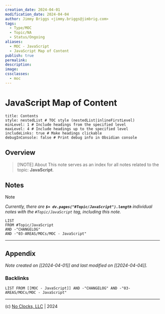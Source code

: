 ```yaml
---
creation_date: 2024-04-01
modification_date: 2024-04-04
author: Jimmy Briggs <jimmy.briggs@jimbrig.com>
tags:
  - Type/MOC
  - Topic/NA
  - Status/Ongoing
aliases:
  - MOC - JavaScript
  - JavaScript Map of Content
publish: true
permalink:
description:
image:
cssclasses:
  - moc
---
```


# JavaScript Map of Content

```table-of-contents
title: Contents 
style: nestedList # TOC style (nestedList|inlineFirstLevel)
minLevel: 1 # Include headings from the specified level
maxLevel: 4 # Include headings up to the specified level
includeLinks: true # Make headings clickable
debugInConsole: false # Print debug info in Obsidian console
```

## Overview

> [!NOTE] About
> This note serves as an index for all notes related to the topic: **JavaScript**.

## Notes

> [!NOTE]
> *Currently, there are **`$= dv.pages("#Topic/JavaScript").length`**  individual notes with the `#Topic/JavaScript` tag, including this note.*

```dataview
LIST
FROM #Topic/JavaScript
AND -"CHANGELOG"
AND -"03-AREAS/MOCs/MOC - JavaScript"
```

***

## Appendix

*Note created on [[2024-04-01]] and last modified on [[2024-04-04]].*

### Backlinks

```dataview
LIST FROM [[MOC - JavaScript]] AND -"CHANGELOG" AND -"03-AREAS/MOCs/MOC - JavaScript"
```

***

(c) [No Clocks, LLC](https://github.com/noclocks) | 2024